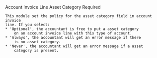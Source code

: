 Account Invoice Line Asset Category Required

    This module set the policy for the asset category field in account invoice
    line. If you select:
    * 'Optional', the accountant is free to put a asset category 
        on an account invoice line with this type of account.
    * 'Always', the accountant will get an error message if there
        is no asset category.
    * 'Never', the accountant will get an error message if a asset 
        category is present.